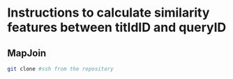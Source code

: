 Instructions to calculate similarity features between titldID and queryID
=========
## MapJoin

```bash
git clone #ssh from the repository
```
